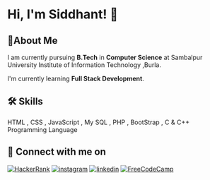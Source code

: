 
# Hi, I'm Siddhant! 👋


## 🚀About Me
I am currently pursuing **B.Tech** in **Computer Science** at Sambalpur University Institute of Information Technology ,Burla.

I'm currently learning **Full Stack Development**.

## 🛠 Skills
HTML , CSS , JavaScript , My SQL , PHP , BootStrap , C & C++ Programming Language


## 🔗 Connect with me on
[![HackerRank](https://img.shields.io/badge/-Hackerrank-2EC866?style=for-the-badge&logo=HackerRank&logoColor=white)](https://www.hackerrank.com/Siddhanta26)
[![instagram](https://img.shields.io/badge/Instagram-E4405F?style=for-the-badge&logo=instagram&logoColor=white)](https://www.instagram.com/siddhanta3_2/?igshid=YmMyMTA2M2Y=)
[![linkedin](https://img.shields.io/badge/linkedin-0A66C2?style=for-the-badge&logo=linkedin&logoColor=white)](https://www.linkedin.com/in/siddhanta-c-674869220/)
[![FreeCodeCamp](https://img.shields.io/badge/Freecodecamp-%23123.svg?&style=for-the-badge&logo=freecodecamp&logoColor=white)](https://www.freecodecamp.org/Si70)

